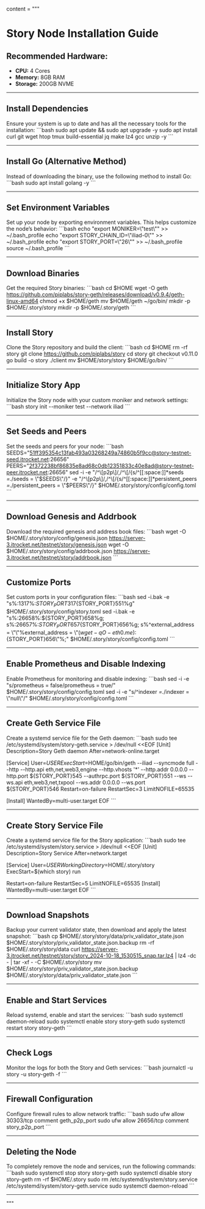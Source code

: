 content = """
# Story Node Installation Guide

## Recommended Hardware:
- **CPU:** 4 Cores
- **Memory:** 8GB RAM
- **Storage:** 200GB NVME

---

## Install Dependencies
Ensure your system is up to date and has all the necessary tools for the installation:
\`\`\`bash
sudo apt update && sudo apt upgrade -y
sudo apt install curl git wget htop tmux build-essential jq make lz4 gcc unzip -y
\`\`\`

---

## Install Go (Alternative Method)
Instead of downloading the binary, use the following method to install Go:
\`\`\`bash
sudo apt install golang -y
\`\`\`

---

## Set Environment Variables
Set up your node by exporting environment variables. This helps customize the node’s behavior:
\`\`\`bash
echo "export MONIKER=\\"test\\"" >> ~/.bash_profile
echo "export STORY_CHAIN_ID=\\"iliad-0\\"" >> ~/.bash_profile
echo "export STORY_PORT=\\"26\\"" >> ~/.bash_profile
source ~/.bash_profile
\`\`\`

---

## Download Binaries
Get the required Story binaries:
\`\`\`bash
cd $HOME
wget -O geth https://github.com/piplabs/story-geth/releases/download/v0.9.4/geth-linux-amd64
chmod +x $HOME/geth
mv $HOME/geth ~/go/bin/
mkdir -p $HOME/.story/story
mkdir -p $HOME/.story/geth
\`\`\`

---

## Install Story
Clone the Story repository and build the client:
\`\`\`bash
cd $HOME
rm -rf story
git clone https://github.com/piplabs/story
cd story
git checkout v0.11.0
go build -o story ./client 
mv $HOME/story/story $HOME/go/bin/
\`\`\`

---

## Initialize Story App
Initialize the Story node with your custom moniker and network settings:
\`\`\`bash
story init --moniker test --network iliad
\`\`\`

---

## Set Seeds and Peers
Set the seeds and peers for your node:
\`\`\`bash
SEEDS="51ff395354c13fab493a03268249a74860b5f9cc@story-testnet-seed.itrocket.net:26656"
PEERS="2f372238bf86835e8ad68c0db12351833c40e8ad@story-testnet-peer.itrocket.net:26656"
sed -i -e "/^\\[p2p\\]/,/^\\[/{s/^[[:space:]]*seeds *=.*/seeds = \\"$SEEDS\\"/}" -e "/^\\[p2p\\]/,/^\\[/{s/^[[:space:]]*persistent_peers *=.*/persistent_peers = \\"$PEERS\\"/}" $HOME/.story/story/config/config.toml
\`\`\`

---

## Download Genesis and Addrbook
Download the required genesis and address book files:
\`\`\`bash
wget -O $HOME/.story/story/config/genesis.json https://server-3.itrocket.net/testnet/story/genesis.json
wget -O $HOME/.story/story/config/addrbook.json https://server-3.itrocket.net/testnet/story/addrbook.json
\`\`\`

---

## Customize Ports
Set custom ports in your configuration files:
\`\`\`bash
sed -i.bak -e "s%:1317%:${STORY_PORT}317%g; s%:8551%:${STORY_PORT}551%g" $HOME/.story/story/config/story.toml
sed -i.bak -e "s%:26658%:${STORY_PORT}658%g; s%:26657%:${STORY_PORT}657%g; s%:26656%:${STORY_PORT}656%g; s%^external_address = \\"\\"%external_address = \\"$(wget -qO- eth0.me):${STORY_PORT}656\\"%;" $HOME/.story/story/config/config.toml
\`\`\`

---

## Enable Prometheus and Disable Indexing
Enable Prometheus for monitoring and disable indexing:
\`\`\`bash
sed -i -e "s/prometheus = false/prometheus = true/" $HOME/.story/story/config/config.toml
sed -i -e "s/^indexer *=.*/indexer = \\"null\\"/" $HOME/.story/story/config/config.toml
\`\`\`

---

## Create Geth Service File
Create a systemd service file for the Geth daemon:
\`\`\`bash
sudo tee /etc/systemd/system/story-geth.service > /dev/null <<EOF
[Unit]
Description=Story Geth daemon
After=network-online.target

[Service]
User=$USER
ExecStart=$HOME/go/bin/geth --iliad --syncmode full --http --http.api eth,net,web3,engine --http.vhosts '*' --http.addr 0.0.0.0 --http.port ${STORY_PORT}545 --authrpc.port ${STORY_PORT}551 --ws --ws.api eth,web3,net,txpool --ws.addr 0.0.0.0 --ws.port ${STORY_PORT}546
Restart=on-failure
RestartSec=3
LimitNOFILE=65535

[Install]
WantedBy=multi-user.target
EOF
\`\`\`

---

## Create Story Service File
Create a systemd service file for the Story application:
\`\`\`bash
sudo tee /etc/systemd/system/story.service > /dev/null <<EOF
[Unit]
Description=Story Service
After=network.target

[Service]
User=$USER
WorkingDirectory=$HOME/.story/story
ExecStart=$(which story) run

Restart=on-failure
RestartSec=5
LimitNOFILE=65535
[Install]
WantedBy=multi-user.target
EOF
\`\`\`

---

## Download Snapshots
Backup your current validator state, then download and apply the latest snapshot:
\`\`\`bash
cp $HOME/.story/story/data/priv_validator_state.json $HOME/.story/story/priv_validator_state.json.backup
rm -rf $HOME/.story/story/data
curl https://server-3.itrocket.net/testnet/story/story_2024-10-18_1530515_snap.tar.lz4 | lz4 -dc - | tar -xf - -C $HOME/.story/story
mv $HOME/.story/story/priv_validator_state.json.backup $HOME/.story/story/data/priv_validator_state.json
\`\`\`

---

## Enable and Start Services
Reload systemd, enable and start the services:
\`\`\`bash
sudo systemctl daemon-reload
sudo systemctl enable story story-geth
sudo systemctl restart story story-geth
\`\`\`

---

## Check Logs
Monitor the logs for both the Story and Geth services:
\`\`\`bash
journalctl -u story -u story-geth -f
\`\`\`

---

## Firewall Configuration
Configure firewall rules to allow network traffic:
\`\`\`bash
sudo ufw allow 30303/tcp comment geth_p2p_port
sudo ufw allow 26656/tcp comment story_p2p_port
\`\`\`

---

## Deleting the Node
To completely remove the node and services, run the following commands:
\`\`\`bash
sudo systemctl stop story story-geth
sudo systemctl disable story story-geth
rm -rf $HOME/.story
sudo rm /etc/systemd/system/story.service /etc/systemd/system/story-geth.service
sudo systemctl daemon-reload
\`\`\`

---
"""
